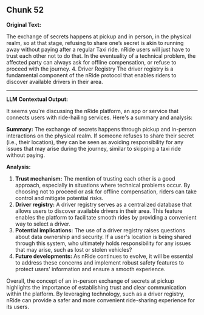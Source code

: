 ## Chunk 52

**Original Text:**

The exchange of secrets happens at pickup and in person,
in the physical realm, so at that stage, refusing to share one’s secret is akin to running away without paying
after a regular Taxi ride. nRide users will just have to trust each other not to do that. In the eventuality of a
technical problem, the affected party can always ask for offline compensation, or refuse to proceed with the
journey. 4. Driver Registry
The driver registry is a fundamental component of the nRide protocol that enables riders to discover available drivers in their area.

---

**LLM Contextual Output:**

It seems you're discussing the nRide platform, an app or service that connects users with ride-hailing services. Here's a summary and analysis:

**Summary:** The exchange of secrets happens through pickup and in-person interactions on the physical realm. If someone refuses to share their secret (i.e., their location), they can be seen as avoiding responsibility for any issues that may arise during the journey, similar to skipping a taxi ride without paying.

**Analysis:**

1. **Trust mechanism:** The mention of trusting each other is a good approach, especially in situations where technical problems occur. By choosing not to proceed or ask for offline compensation, riders can take control and mitigate potential risks.
2. **Driver registry:** A driver registry serves as a centralized database that allows users to discover available drivers in their area. This feature enables the platform to facilitate smooth rides by providing a convenient way to select a driver.
3. **Potential implications:** The use of a driver registry raises questions about data ownership and security. If a user's location is being shared through this system, who ultimately holds responsibility for any issues that may arise, such as lost or stolen vehicles?
4. **Future developments:** As nRide continues to evolve, it will be essential to address these concerns and implement robust safety features to protect users' information and ensure a smooth experience.

Overall, the concept of an in-person exchange of secrets at pickup highlights the importance of establishing trust and clear communication within the platform. By leveraging technology, such as a driver registry, nRide can provide a safer and more convenient ride-sharing experience for its users.
